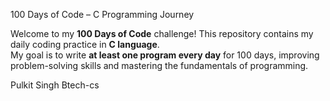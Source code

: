 100 Days of Code – C Programming Journey  

Welcome to my **100 Days of Code** challenge! 
This repository contains my daily coding practice in **C language**.  
My goal is to write **at least one program every day** for 100 days, improving problem-solving skills and mastering the fundamentals of programming. 

Pulkit Singh 
Btech-cs
